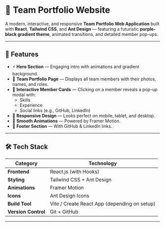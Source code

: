 # 🚀 Team Portfolio Website

A modern, interactive, and responsive **Team Portfolio Web Application** built with **React**, **Tailwind CSS**, and **Ant Design** — featuring a futuristic **purple-black gradient theme**, animated transitions, and detailed member pop-ups.

---

## 🌟 Features

- ⚡ **Hero Section** — Engaging intro with animations and gradient background.  
- 👥 **Team Portfolio Page** — Displays all team members with their photos, names, and roles.  
- 🧠 **Interactive Member Cards** — Clicking on a member reveals a pop-up modal with:
  - Skills
  - Experience
  - Social links (e.g., GitHub, LinkedIn)
- 🎨 **Responsive Design** — Looks perfect on mobile, tablet, and desktop.  
- 💫 **Smooth Animations** — Powered by Framer Motion.  
- 🔗 **Footer Section** — With GitHub & LinkedIn links.

---

## 🛠️ Tech Stack

| Category | Technology |
|-----------|-------------|
| **Frontend** | React.js (with Hooks) |
| **Styling** | Tailwind CSS + Ant Design |
| **Animations** | Framer Motion |
| **Icons** | Ant Design Icons |
| **Build Tool** | Vite / Create React App (depending on setup) |
| **Version Control** | Git + GitHub |

---



